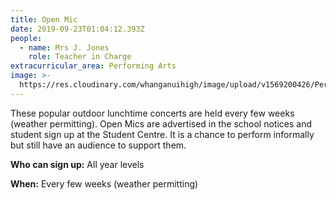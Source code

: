 ```yaml
---
title: Open Mic
date: 2019-09-23T01:04:12.393Z
people:
  - name: Mrs J. Jones
    role: Teacher in Charge
extracurricular_area: Performing Arts
image: >-
  https://res.cloudinary.com/whanganuihigh/image/upload/v1569200426/Performing%20Arts/Open_Mic.jpg
---
```

These popular outdoor lunchtime concerts are held every few weeks (weather permitting). Open Mics are advertised in the school notices and student sign up at the Student Centre. It is a chance to perform informally but still have an audience to support them.



**Who can sign up:** All year levels 

**When:** Every few weeks (weather permitting)

